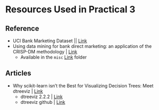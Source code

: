 # Resources Used in Practical 3

## Reference
* UCI Bank Marketing Dataset  || [Link](https://archive.ics.uci.edu/dataset/222/bank+marketing)
* Using data mining for bank direct marketing: an application of the CRISP-DM methodology  |  [Link](https://core.ac.uk/outputs/55616194/?utm_source=pdf&utm_medium=banner&utm_campaign=pdf-decoration-v1)
  * Available in the `misc` [Link](https://github.com/fazeelgm/UCB_ML_AI_PracticalApp_III/tree/main/misc) folder

## Articles
* Why scikit-learn isn’t the Best for Visualizing Decision Trees: Meet dtreeviz | [Link](https://pub.towardsai.net/mathematical-transformations-in-feature-engineering-log-reciprocal-and-power-transforms-5d7a3b7146ac](https://pub.towardsai.net/why-scikit-learn-isnt-the-best-for-visualizing-decision-trees-meet-dtreeviz-30c7997a7bd2))
  * dtreeviz 2.2.2  |  [Link](https://pypi.org/project/dtreeviz/#description)
  * dtreeviz github |  [Link](https://github.com/parrt/dtreeviz)
